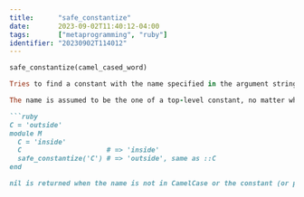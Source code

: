 ```yaml
---
title:      "safe_constantize"
date:       2023-09-02T11:40:12-04:00
tags:       ["metaprogramming", "ruby"]
identifier: "20230902T114012"
---
```


```ruby
safe_constantize(camel_cased_word)

Tries to find a constant with the name specified in the argument string

The name is assumed to be the one of a top-level constant, no matter whether it starts with “::” or not. No lexical context is taken into account:

```ruby
C = 'outside'
module M
  C = 'inside'
  C                     # => 'inside'
  safe_constantize('C') # => 'outside', same as ::C
end

nil is returned when the name is not in CamelCase or the constant (or part of it) is unknown.

